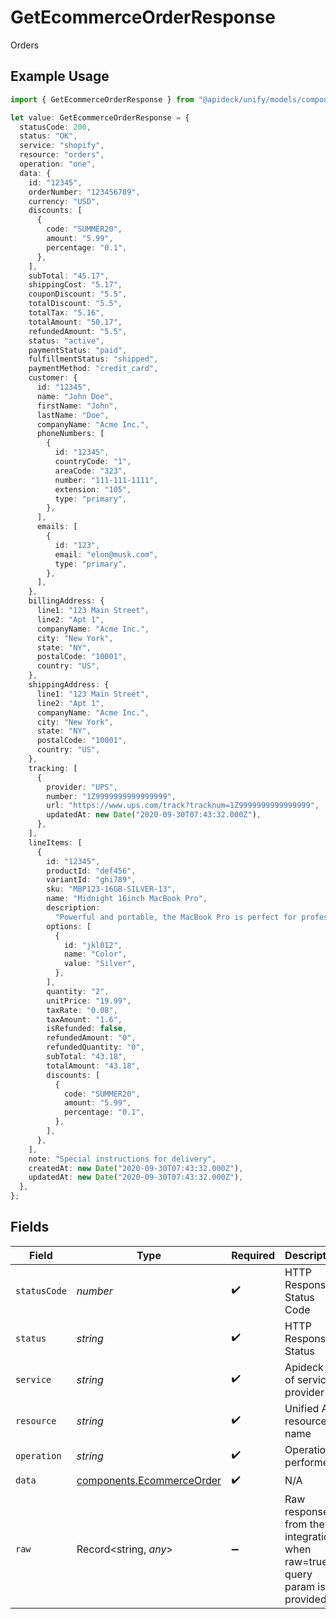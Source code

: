 # GetEcommerceOrderResponse

Orders

## Example Usage

```typescript
import { GetEcommerceOrderResponse } from "@apideck/unify/models/components";

let value: GetEcommerceOrderResponse = {
  statusCode: 200,
  status: "OK",
  service: "shopify",
  resource: "orders",
  operation: "one",
  data: {
    id: "12345",
    orderNumber: "123456789",
    currency: "USD",
    discounts: [
      {
        code: "SUMMER20",
        amount: "5.99",
        percentage: "0.1",
      },
    ],
    subTotal: "45.17",
    shippingCost: "5.17",
    couponDiscount: "5.5",
    totalDiscount: "5.5",
    totalTax: "5.16",
    totalAmount: "50.17",
    refundedAmount: "5.5",
    status: "active",
    paymentStatus: "paid",
    fulfillmentStatus: "shipped",
    paymentMethod: "credit_card",
    customer: {
      id: "12345",
      name: "John Doe",
      firstName: "John",
      lastName: "Doe",
      companyName: "Acme Inc.",
      phoneNumbers: [
        {
          id: "12345",
          countryCode: "1",
          areaCode: "323",
          number: "111-111-1111",
          extension: "105",
          type: "primary",
        },
      ],
      emails: [
        {
          id: "123",
          email: "elon@musk.com",
          type: "primary",
        },
      ],
    },
    billingAddress: {
      line1: "123 Main Street",
      line2: "Apt 1",
      companyName: "Acme Inc.",
      city: "New York",
      state: "NY",
      postalCode: "10001",
      country: "US",
    },
    shippingAddress: {
      line1: "123 Main Street",
      line2: "Apt 1",
      companyName: "Acme Inc.",
      city: "New York",
      state: "NY",
      postalCode: "10001",
      country: "US",
    },
    tracking: [
      {
        provider: "UPS",
        number: "1Z9999999999999999",
        url: "https://www.ups.com/track?tracknum=1Z9999999999999999",
        updatedAt: new Date("2020-09-30T07:43:32.000Z"),
      },
    ],
    lineItems: [
      {
        id: "12345",
        productId: "def456",
        variantId: "ghi789",
        sku: "MBP123-16GB-SILVER-13",
        name: "Midnight 16inch MacBook Pro",
        description:
          "Powerful and portable, the MacBook Pro is perfect for professionals and creatives.",
        options: [
          {
            id: "jkl012",
            name: "Color",
            value: "Silver",
          },
        ],
        quantity: "2",
        unitPrice: "19.99",
        taxRate: "0.08",
        taxAmount: "1.6",
        isRefunded: false,
        refundedAmount: "0",
        refundedQuantity: "0",
        subTotal: "43.18",
        totalAmount: "43.18",
        discounts: [
          {
            code: "SUMMER20",
            amount: "5.99",
            percentage: "0.1",
          },
        ],
      },
    ],
    note: "Special instructions for delivery",
    createdAt: new Date("2020-09-30T07:43:32.000Z"),
    updatedAt: new Date("2020-09-30T07:43:32.000Z"),
  },
};
```

## Fields

| Field                                                                   | Type                                                                    | Required                                                                | Description                                                             | Example                                                                 |
| ----------------------------------------------------------------------- | ----------------------------------------------------------------------- | ----------------------------------------------------------------------- | ----------------------------------------------------------------------- | ----------------------------------------------------------------------- |
| `statusCode`                                                            | *number*                                                                | :heavy_check_mark:                                                      | HTTP Response Status Code                                               | 200                                                                     |
| `status`                                                                | *string*                                                                | :heavy_check_mark:                                                      | HTTP Response Status                                                    | OK                                                                      |
| `service`                                                               | *string*                                                                | :heavy_check_mark:                                                      | Apideck ID of service provider                                          | shopify                                                                 |
| `resource`                                                              | *string*                                                                | :heavy_check_mark:                                                      | Unified API resource name                                               | orders                                                                  |
| `operation`                                                             | *string*                                                                | :heavy_check_mark:                                                      | Operation performed                                                     | one                                                                     |
| `data`                                                                  | [components.EcommerceOrder](../../models/components/ecommerceorder.md)  | :heavy_check_mark:                                                      | N/A                                                                     |                                                                         |
| `raw`                                                                   | Record<string, *any*>                                                   | :heavy_minus_sign:                                                      | Raw response from the integration when raw=true query param is provided |                                                                         |